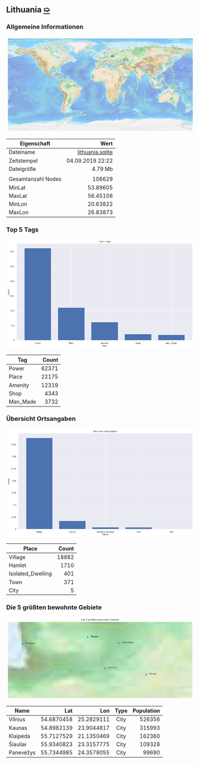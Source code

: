 ## Lithuania [&#10159;](lithuania.sqlite)

### Allgemeine Informationen

![Overview](./Images/lithuania_overview.png)

|Eigenschaft|Wert|
|-|-:|
Dateiname|[lithuania.sqlite](lithuania.sqlite)|
Zeitstempel|04.09.2019 22:22|
Dateigr&ouml;&szlig;e|4.79 Mb|
|||
Gesamtanzahl Nodes|106629|
|MinLat|53.89605|
|MaxLat|56.45106|
|MinLon|20.63822|
|MaxLon|26.83873|

### Top 5 Tags

![Tags](./Images/lithuania_tags.png)

|Tag|Count|
|-|-:|
|Power|62371|
|Place|22175|
|Amenity|12319|
|Shop|4343|
|Man_Made|3732|

### &Uuml;bersicht Ortsangaben

![Places](./Images/lithuania_places.png)

|Place|Count|
|-|-:|
|Village|18882|
|Hamlet|1710|
|Isolated_Dwelling|401|
|Town|371|
|City|5|

### Die 5 gr&ouml;&szlig;ten bewohnte Gebiete

![Places](./Images/lithuania_topplaces.png)

|Name|Lat|Lon|Type|Population|
|----|--:|--:|:--:|---------:|
|Vilnius|54.6870458|25.2829111|City|526356|
|Kaunas|54.8982139|23.9044817|City|315993|
|Klaipėda|55.7127529|21.1350469|City|162360|
|Šiauliai|55.9340823|23.3157775|City|109328|
|Panevėžys|55.7344985|24.3578055|City|99690|
